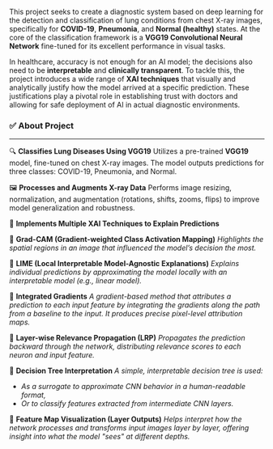 This project seeks to create a diagnostic system based on deep learning for the detection and classification of lung conditions from chest X-ray images, specifically for **COVID-19**, **Pneumonia**, and **Normal (healthy)** states. At the core of the classification framework is a **VGG19 Convolutional Neural Network** fine-tuned for its excellent performance in visual tasks.

In healthcare, accuracy is not enough for an AI model; the decisions also need to be **interpretable** and **clinically transparent**. To tackle this, the project introduces a wide range of **XAI techniques** that visually and analytically justify how the model arrived at a specific prediction. These justifications play a pivotal role in establishing trust with doctors and allowing for safe deployment of AI in actual diagnostic environments.


### ✅ **About Project**

---

🔍 **Classifies Lung Diseases Using VGG19**
Utilizes a pre-trained **VGG19** model, fine-tuned on chest X-ray images. The model outputs predictions for three classes: COVID-19, Pneumonia, and Normal.

🖼️ **Processes and Augments X-ray Data**
Performs image resizing, normalization, and augmentation (rotations, shifts, zooms, flips) to improve model generalization and robustness.

🧠 **Implements Multiple XAI Techniques to Explain Predictions**


📌 **Grad-CAM (Gradient-weighted Class Activation Mapping)**
*Highlights the spatial regions in an image that influenced the model’s decision the most.*

📌 **LIME (Local Interpretable Model-Agnostic Explanations)**
*Explains individual predictions by approximating the model locally with an interpretable model (e.g., linear model).*

📌 **Integrated Gradients**
*A gradient-based method that attributes a prediction to each input feature by integrating the gradients along the path from a baseline to the input. It produces precise pixel-level attribution maps.*

📌 **Layer-wise Relevance Propagation (LRP)**
*Propagates the prediction backward through the network, distributing relevance scores to each neuron and input feature.*

📌 **Decision Tree Interpretation**
*A simple, interpretable decision tree is used:*

* *As a surrogate to approximate CNN behavior in a human-readable format,*
* *Or to classify features extracted from intermediate CNN layers.*

📌 **Feature Map Visualization (Layer Outputs)**
*Helps interpret how the network processes and transforms input images layer by layer, offering insight into what the model "sees" at different depths.*

